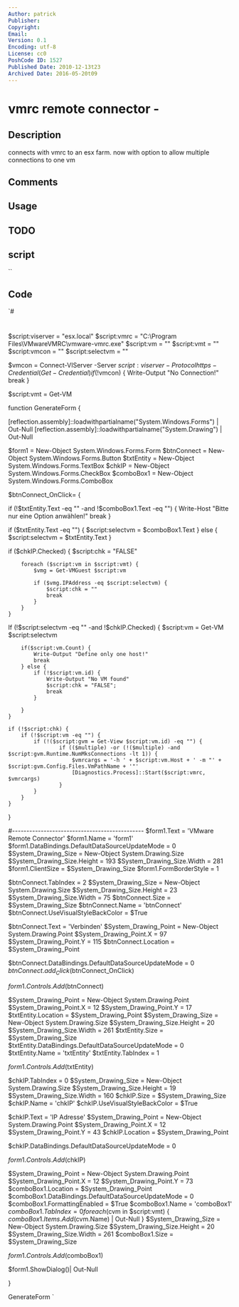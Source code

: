 ```yaml
---
Author: patrick
Publisher: 
Copyright: 
Email: 
Version: 0.1
Encoding: utf-8
License: cc0
PoshCode ID: 1527
Published Date: 2010-12-13t23
Archived Date: 2016-05-20t09
---
```


# vmrc remote connector - 

## Description

connects with vmrc to an esx farm. now with option to allow multiple connections to one vm

## Comments



## Usage



## TODO



## script

``

## Code

`#
 #
 $script:viserver = "esx.local"
 $script:vmrc = "C:\Program Files\VMwareVMRC\vmware-vmrc.exe"
 $script:vm = ""
 $script:vmt = ""
 $script:vmcon = ""
 $script:selectvm = ""
 
 $vmcon = Connect-VIServer -Server $script:viserver -Protocol https -Credential (Get-Credential)
 if (!$vmcon) {
 	Write-Output "No Connection!"
 	break
 }
 
 $script:vmt = Get-VM 
 
 function GenerateForm {
 
 [reflection.assembly]::loadwithpartialname("System.Windows.Forms") | Out-Null
 [reflection.assembly]::loadwithpartialname("System.Drawing") | Out-Null
 
 $form1 = New-Object System.Windows.Forms.Form
 $btnConnect = New-Object System.Windows.Forms.Button
 $txtEntity = New-Object System.Windows.Forms.TextBox
 $chkIP = New-Object System.Windows.Forms.CheckBox
 $comboBox1 = New-Object System.Windows.Forms.ComboBox
 
 $btnConnect_OnClick= 
 {
 
 if (!$txtEntity.Text -eq "" -and !$comboBox1.Text -eq "") 
 {
 	Write-Host "Bitte nur eine Option anwählen!"
 	break
 } 
 
 if ($txtEntity.Text -eq "") {
 	$script:selectvm = $comboBox1.Text
 } else { 
 	$script:selectvm = $txtEntity.Text
 }
 
 if ($chkIP.Checked) { 
 		$script:chk = "FALSE"
 
 		foreach ($script:vm in $script:vmt) {
 			$vmg = Get-VMGuest $script:vm
 			
 			if ($vmg.IPAddress -eq $script:selectvm) {
 				$script:chk = ""
 				break
 			} 
 		}
 	}
 	
 If (!$script:selectvm -eq "" -and !$chkIP.Checked)  {
 		$script:vm = Get-VM $script:selectvm
 	
 		if($script:vm.Count) {
 			Write-Output "Define only one host!"
 			break
 		} else {
 			if (!$script:vm.id) { 
 				Write-Output "No VM found"
 				$script:chk = "FALSE";
 				break
 			}
 
 		}
 	}
 	
 	if (!$script:chk) {
 		if (!$script:vm -eq "") {
 			if (!($script:gvm = Get-View $script:vm.id) -eq "") {
 					if (($multiple) -or (!($multiple) -and $script:gvm.Runtime.NumMksConnections -lt 1)) {
 						$vmrcargs = '-h ' + $script:vm.Host + ' -m "' + $script:gvm.Config.Files.VmPathName + '"'
 						[Diagnostics.Process]::Start($script:vmrc, $vmrcargs)
 					}
  			}
 		}
 	}
 }
 
 #----------------------------------------------
 $form1.Text = 'VMware Remote Connector'
 $form1.Name = 'form1'
 $form1.DataBindings.DefaultDataSourceUpdateMode = 0
 $System_Drawing_Size = New-Object System.Drawing.Size
 $System_Drawing_Size.Height = 193
 $System_Drawing_Size.Width = 281
 $form1.ClientSize = $System_Drawing_Size
 $form1.FormBorderStyle = 1
 
 $btnConnect.TabIndex = 2
 $System_Drawing_Size = New-Object System.Drawing.Size
 $System_Drawing_Size.Height = 23
 $System_Drawing_Size.Width = 75
 $btnConnect.Size = $System_Drawing_Size
 $btnConnect.Name = 'btnConnect'
 $btnConnect.UseVisualStyleBackColor = $True
 
 $btnConnect.Text = 'Verbinden'
 $System_Drawing_Point = New-Object System.Drawing.Point
 $System_Drawing_Point.X = 97
 $System_Drawing_Point.Y = 115
 $btnConnect.Location = $System_Drawing_Point
 
 $btnConnect.DataBindings.DefaultDataSourceUpdateMode = 0
 $btnConnect.add_Click($btnConnect_OnClick)
 
 $form1.Controls.Add($btnConnect)
 
 $System_Drawing_Point = New-Object System.Drawing.Point
 $System_Drawing_Point.X = 12
 $System_Drawing_Point.Y = 17
 $txtEntity.Location = $System_Drawing_Point
 $System_Drawing_Size = New-Object System.Drawing.Size
 $System_Drawing_Size.Height = 20
 $System_Drawing_Size.Width = 261
 $txtEntity.Size = $System_Drawing_Size
 $txtEntity.DataBindings.DefaultDataSourceUpdateMode = 0
 $txtEntity.Name = 'txtEntity'
 $txtEntity.TabIndex = 1
 
 $form1.Controls.Add($txtEntity)
 
 $chkIP.TabIndex = 0
 $System_Drawing_Size = New-Object System.Drawing.Size
 $System_Drawing_Size.Height = 19
 $System_Drawing_Size.Width = 160
 $chkIP.Size = $System_Drawing_Size
 $chkIP.Name = 'chkIP'
 $chkIP.UseVisualStyleBackColor = $True
 
 $chkIP.Text = 'IP Adresse'
 $System_Drawing_Point = New-Object System.Drawing.Point
 $System_Drawing_Point.X = 12
 $System_Drawing_Point.Y = 43
 $chkIP.Location = $System_Drawing_Point
 
 $chkIP.DataBindings.DefaultDataSourceUpdateMode = 0
 
 $form1.Controls.Add($chkIP)
 
 $System_Drawing_Point = New-Object System.Drawing.Point
 $System_Drawing_Point.X = 12
 $System_Drawing_Point.Y = 73
 $comboBox1.Location = $System_Drawing_Point
 $comboBox1.DataBindings.DefaultDataSourceUpdateMode = 0
 $comboBox1.FormattingEnabled = $True
 $comboBox1.Name = 'comboBox1'
 $comboBox1.TabIndex = 0
 foreach ($cvm in $script:vmt) {
 	$comboBox1.Items.Add($cvm.Name) | Out-Null
 }
 $System_Drawing_Size = New-Object System.Drawing.Size
 $System_Drawing_Size.Height = 20
 $System_Drawing_Size.Width = 261
 $comboBox1.Size = $System_Drawing_Size
 
 $form1.Controls.Add($comboBox1)
 
 
 $form1.ShowDialog()| Out-Null
 
 }
 
 GenerateForm
`

